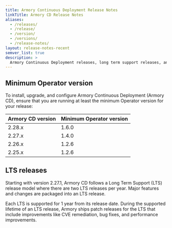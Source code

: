 ```yaml
---
title: Armory Continuous Deployment Release Notes
linkTitle: Armory CD Release Notes
aliases:
  - /releases/
  - /release/
  - /version/
  - /versions/
  - /release-notes/
layout: release-notes-recent
semver_list: true
description: >
  Armory Continuous Deployment releases, long term support releases, and patches.
---
```


<!-- the release-notes-recent.html layout inserts the section index list at the top of the page -->



## Minimum Operator version

To install, upgrade, and configure Armory Continuous Deployment (Armory CD), ensure that you are running at least the minimum Operator version for your release:

| Armory CD version | Minimum Operator version |
| ----------------- | ------------------------ |
| 2.28.x            | 1.6.0                    |
| 2.27.x            | 1.4.0                    |
| 2.26.x            | 1.2.6                    |
| 2.25.x            | 1.2.6                    |

## LTS releases

Starting with version 2.27.1, Armory CD follows a Long Term Support (LTS) release model where there are two LTS releases per year. Major features and changes are packaged into an LTS release.

Each LTS is supported for 1 year from its release date. During the supported lifetime of an LTS release, Armory ships patch releases for the LTS that include improvements like CVE remediation, bug fixes, and performance improvements.

